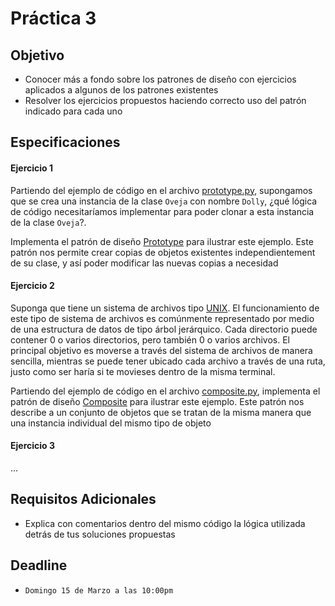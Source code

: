 # Práctica 3

## Objetivo

* Conocer más a fondo sobre los patrones de diseño con ejercicios aplicados a  algunos de los patrones existentes
* Resolver los ejercicios propuestos haciendo correcto uso del patrón indicado para cada uno

## Especificaciones

#### Ejercicio 1

Partiendo del ejemplo de código en el archivo [prototype.py](prototype.py), supongamos que se crea una instancia de la clase `Oveja`  con nombre `Dolly`, ¿qué lógica de código necesitaríamos implementar para poder clonar a esta instancia de la clase `Oveja`?.

Implementa el patrón de diseño [Prototype](https://sourcemaking.com/design_patterns/prototype) para ilustrar este ejemplo. Este patrón nos permite crear copias de objetos existentes independientement de su clase, y así poder modificar las nuevas copias a necesidad

#### Ejercicio 2

Suponga que tiene un sistema de archivos tipo [UNIX](http://math.uprm.edu/~luis/courses/unix/images/jerarquia.gif). El funcionamiento de este tipo de sistema de archivos es comúnmente representado por medio de una estructura de datos de tipo árbol jerárquico. Cada directorio puede contener 0 o varios directorios, pero también 0 o varios archivos. El principal objetivo es moverse a través del sistema de archivos de manera sencilla, mientras se puede tener ubicado cada archivo a través de una ruta, justo como ser haría si te movieses dentro de la misma terminal.

Partiendo del ejemplo de código en el archivo [composite.py](composite.py), implementa el patrón de diseño [Composite](https://sourcemaking.com/design_patterns/composite) para ilustrar este ejemplo. Este patrón nos describe a un conjunto de objetos que se tratan de la misma manera que una instancia individual del mismo tipo de objeto

#### Ejercicio 3

...

## Requisitos Adicionales

* Explica con comentarios dentro del mismo código la lógica utilizada detrás de tus soluciones propuestas

## Deadline

* `Domingo 15 de Marzo a las 10:00pm`